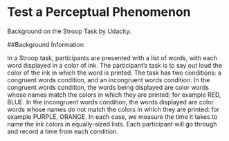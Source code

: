 # Test a Perceptual Phenomenon

Background on the Stroop Task by Udacity.

  ##Background Information

  In a Stroop task, participants are presented with a list of words, with each word displayed in a color of ink. The participant’s task is    to say out loud the color of the ink in which the word is printed. The task has two conditions: a congruent words condition, and an       incongruent words condition. In the congruent words condition, the words being displayed are color words whose names match the colors in    which they are printed: for example RED, BLUE. In the incongruent words condition, the words displayed are color words whose names do     not match the colors in which they are printed: for example PURPLE, ORANGE. In each case, we measure the time it takes to name the ink      colors in equally-sized lists. Each participant will go through and record a time from each condition.
